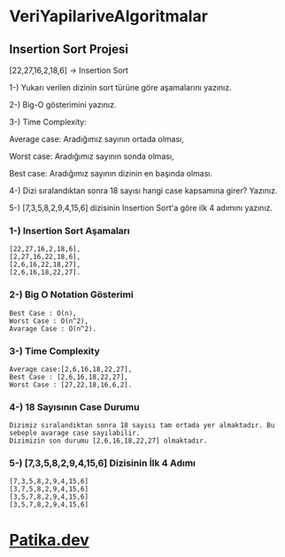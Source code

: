 # VeriYapilariveAlgoritmalar

## Insertion Sort Projesi

[22,27,16,2,18,6] -> Insertion Sort

1-) Yukarı verilen dizinin sort türüne göre aşamalarını yazınız.

2-) Big-O gösterimini yazınız.

3-) Time Complexity:

Average case: Aradığımız sayının ortada olması,

Worst case: Aradığımız sayının sonda olması,
 
Best case: Aradığımız sayının dizinin en başında olması.

4-) Dizi sıralandıktan sonra 18 sayısı hangi case kapsamına girer? Yazınız.

5-) [7,3,5,8,2,9,4,15,6] dizisinin Insertion Sort'a göre ilk 4 adımını yazınız.

### 1-) Insertion Sort Aşamaları

```
[22,27,16,2,18,6],
[2,27,16,22,18,6],
[2,6,16,22,18,27],
[2,6,16,18,22,27].
```

### 2-) Big O Notation Gösterimi

```
Best Case : O(n),
Worst Case : O(n^2),
Avarage Case : O(n^2).
```

### 3-) Time Complexity

```
Average case:[2,6,16,18,22,27],
Best Case : [2,6,16,18,22,27],
Worst Case : [27,22,18,16,6,2].
```

### 4-) 18 Sayısının Case Durumu

```
Dizimiz sıralandıktan sonra 18 sayısı tam ortada yer almaktadır. Bu sebeple avarage case sayılabilir.
Dizimizin son durumu [2,6,16,18,22,27] olmaktadır.
```

### 5-) [7,3,5,8,2,9,4,15,6] Dizisinin İlk 4 Adımı

```
[7,3,5,8,2,9,4,15,6]
[3,7,5,8,2,9,4,15,6]
[3,5,7,8,2,9,4,15,6]
[3,5,7,8,2,9,4,15,6]
```

# [Patika.dev](https://app.patika.dev/courses/veri-yapilari-ve-algoritmalar/insertion-sort-proje)

